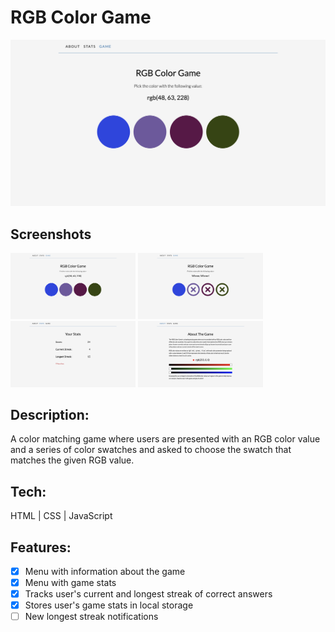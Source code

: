 # RGB Color Game

<!-- **Live Demo:** [https://codepen.io/aexcode/full/MWmZmmR](https://codepen.io/aexcode/full/MWmZmmR) -->

![](./assets/rgb-color-game-01.png)

## Screenshots

<img src="./assets/rgb-color-game-01.png" width='200px'>
<img src="./assets/rgb-color-game-02.png" width='200px'>
<img src="./assets/rgb-color-game-03.png" width='200px'>
<img src="./assets/rgb-color-game-04.png" width='200px'>

## Description:

A color matching game where users are presented with an RGB color value and a series of color swatches and asked to choose the swatch that matches the given RGB value.

## Tech:

HTML | CSS | JavaScript

## Features:

- [x] Menu with information about the game
- [x] Menu with game stats
- [x] Tracks user's current and longest streak of correct answers
- [x] Stores user's game stats in local storage
- [ ] New longest streak notifications
